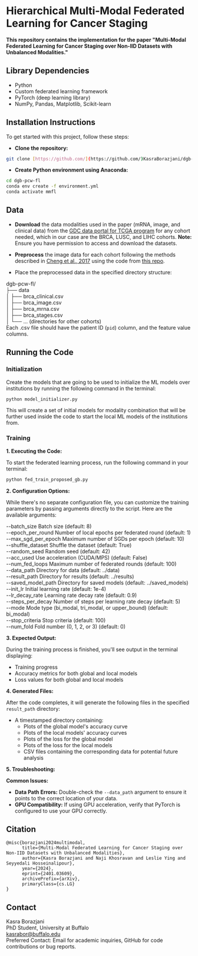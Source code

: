 # Hierarchical Multi-Modal Federated Learning for Cancer Staging

**This repository contains the implementation for the paper "Multi-Modal Federated Learning for Cancer Staging over Non-IID Datasets with Unbalanced Modalities."**


## **Library Dependencies**

- Python
- Custom federated learning framework
- PyTorch (deep learning library)
- NumPy, Pandas, Matplotlib, Scikit-learn

## **Installation Instructions**

To get started with this project, follow these steps:



* **Clone the repository:**

```bash
git clone [https://github.com/](https://github.com/)KasraBorazjani/dgb-pcw-fl.git
```
* **Create Python environment using Anaconda:**
```bash
cd dgb-pcw-fl
conda env create -f environment.yml
conda activate mmfl
```
## **Data**

* **Download** the data modalities used in the paper (mRNA, image, and clinical data) from the [GDC data portal for TCGA program](https://portal.gdc.cancer.gov/exploration?filters=%7B%22op%22%3A%22and%22%2C%22content%22%3A%5B%7B%22op%22%3A%22in%22%2C%22content%22%3A%7B%22field%22%3A%22cases.project.program.name%22%2C%22value%22%3A%5B%22TCGA%22%5D%7D%7D%5D%7D) for any cohort needed, which in our case are the BRCA, LUSC, and LIHC cohorts. 
**Note:** Ensure you have permission to access and download the datasets.  

* **Preprocess** the image data for each cohort following the methods described in [Cheng et al., 2017](https://doi.org/10.1158/0008-5472.can-17-0313) using the code from [this repo](https://github.com/chengjun583/image-mRNA-prognostic-model).

* Place the preprocessed data in the specified directory structure:


dgb-pcw-fl/  
├── data  
  │   ├── brca_clinical.csv  
  │   ├── brca_image.csv  
  │   ├── brca_mrna.csv  
  │   ├── brca_stages.csv  
  │   └── ... (directories for other cohorts)  
Each .csv file should have the patient ID (`pid`) column, and the feature value columns.


## **Running the Code**

### **Initialization**

Create the models that are going to be used to initialize the ML models over institutions by running the following command in the terminal:

```bash
python model_initializer.py
```
This will create a set of initial models for modality combination that will be further used inside the code to start the local ML models of the institutions from.

### **Training**

**1. Executing the Code:**

To start the federated learning process, run the following command in your terminal:

```bash
python fed_train_proposed_gb.py
```

**2. Configuration Options:**

While there's no separate configuration file, you can customize the training parameters by passing arguments directly to the script. Here are the available arguments:


--batch_size     Batch size (default: 8)  
--epoch_per_round  Number of local epochs per federated round (default: 1)  
--max_sgd_per_epoch   Maximum number of SGDs per epoch (default: 10)  
--shuffle_dataset  Shuffle the dataset (default: True)  
--random_seed     Random seed (default: 42)  
--acc_used       Use acceleration (CUDA/MPS) (default: False)  
--num_fed_loops   Maximum number of federated rounds (default: 100)  
--data_path       Directory for data (default: ../data)  
--result_path     Directory for results (default: ../results)  
--saved_model_path   Directory for saved models (default: ../saved_models)  
--init_lr         Initial learning rate (default: 1e-4)  
--lr_decay_rate   Learning rate decay rate (default: 0.9)  
--steps_per_decay  Number of steps per learning rate decay (default: 5)  
--mode            Mode type (bi_modal, tri_modal, or upper_bound) (default: bi_modal)  
--stop_criteria   Stop criteria (default: 100)  
--num_fold        Fold number (0, 1, 2, or 3) (default: 0)  


**3. Expected Output:**

During the training process is finished, you'll see output in the terminal displaying:

- Training progress
- Accuracy metrics for both global and local models
- Loss values for both global and local models

**4. Generated Files:**

After the code completes, it will generate the following files in the specified `result_path` directory:

- A timestamped directory containing:
    - Plots of the global model's accuracy curve
    - Plots of the local models' accuracy curves
    - Plots of the loss for the global model
    - Plots of the loss for the local models
    - CSV files containing the corresponding data for potential future analysis

**5. Troubleshooting:**

**Common Issues:**

- **Data Path Errors:** Double-check the `--data_path` argument to ensure it points to the correct location of your data.
- **GPU Compatibility:** If using GPU acceleration, verify that PyTorch is configured to use your GPU correctly.

## **Citation**
```
@misc{borazjani2024multimodal,
      title={Multi-Modal Federated Learning for Cancer Staging over Non-IID Datasets with Unbalanced Modalities}, 
      author={Kasra Borazjani and Naji Khosravan and Leslie Ying and Seyyedali Hosseinalipour},
      year={2024},
      eprint={2401.03609},
      archivePrefix={arXiv},
      primaryClass={cs.LG}
}
```

## **Contact**


Kasra Borazjani  
PhD Student, University at Buffalo  
kasrabor@buffalo.edu  
Preferred Contact: Email for academic inquiries, GitHub for code contributions or bug reports.

